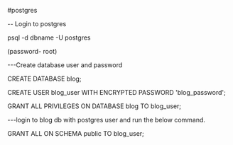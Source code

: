 #postgres

-- Login to postgres

psql -d dbname -U postgres

(password- root)

---Create database user and password

CREATE DATABASE blog;

CREATE USER blog_user WITH ENCRYPTED PASSWORD 'blog_password';

GRANT ALL PRIVILEGES ON DATABASE blog TO blog_user;

---login to blog db with postgres user and run the below command.

GRANT ALL ON SCHEMA public TO blog_user;
